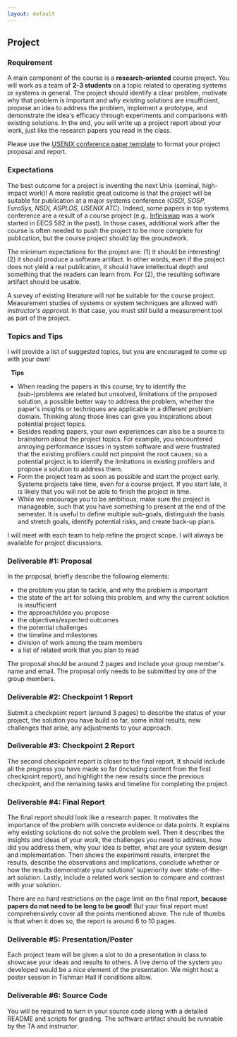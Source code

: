 ```yaml
---
layout: default
---
```


## Project

### Requirement

A main component of the course is a **research-oriented** course project. You
will work as a team of **2-3 students** on a topic related to operating systems
or systems in general. The project should identify a clear problem, motivate
why that problem is important and why existing solutions are insufficient,
propose an idea to address the problem, implement a prototype, and demonstrate
the idea's efficacy through experiments and comparisons with existing
solutions. In the end, you will write up a project report about your work,
just like the research papers you read in the class.

Please use the [USENIX conference paper
template](https://www.usenix.org/conferences/author-resources/paper-templates)
to format your project proposal and report.

### Expectations

The best outcome for a project is inventing the next Unix (seminal, high-impact work)! 
A more realistic great outcome is that the project will be suitable for
publication at a major systems conference (*OSDI, SOSP, EuroSys, NSDI, ASPLOS,
USENIX ATC*). Indeed, some papers in top systems conference are a result of 
a course project (e.g., [Infiniswap](https://www.usenix.org/conference/nsdi17/technical-sessions/presentation/gu) was 
a work started in EECS 582 in the past). In those cases, additional work after
the course is often needed to push the project to be more complete for
publication, but the course project should lay the groundwork.

The minimum expectations for the project are: (1) it should be interesting! (2)
it should produce a software artifact. In other words, even if the project does
not yield a real publication, it should have intellectual depth and something
that the readers can learn from. For (2), the resulting software artifact
should be usable. 

A survey of existing literature will *not* be suitable for the course project.
Measurement studies of systems or system techniques are allowed 
*with instructor's approval*. In that case, you must still
build a measurement tool as part of the project.

### Topics and Tips

I will provide a list of suggested topics, but you are encouraged to come up
with your own! 

<div class="card border-success">
  <div class="card-header bg-success text-white">
    <span class="bi bi-bell-fill"></span>&nbsp;&nbsp;<strong>Tips</strong>
  </div>
  <div class="card-body">
  <ul>
    <li>When reading the papers in this course, try to identify the (sub-)problems are
    related but unsolved, limitations of the proposed solution, a possible better 
    way to address the problem, whether the paper's insights or techniques 
    are applicable in a different problem domain. Thinking along those lines can give you inspirations about potential project topics.</li>
    <li>Besides reading papers, your own experiences can also be a source to
    brainstorm about the project topics. For example, you encountered annoying
    performance issues in system software and were frustrated that the existing
    profilers could not pinpoint the root causes; so a potential project is to
    identify the limitations in existing profilers and propose a solution to
    address them.</li>
    <li>Form the project team as soon as possible and start the project early. Systems 
    projects take time, even for a course project. If you start late, it is likely
    that you will not be able to finish the project in time.</li>
    <li>While we encourage you to be ambitious, make sure the project 
    is manageable, such that you have something to present at the end of the semester. 
    It is useful to define multiple sub-goals, distinguish the basis and stretch goals, 
    identify potential risks, and create back-up plans.
    </li>
  </ul>
</div>
</div>

I will meet with each team to help refine the project scope. I will always be
available for project discussions.

### Deliverable #1: Proposal
In the proposal, briefly describe the following elements:

* the problem you plan to tackle, and why the problem is important
* the state of the art for solving this problem, and why the current solution is insufficient
* the approach/idea you propose
* the objectives/expected outcomes
* the potential challenges
* the timeline and milestones
* division of work among the team members
* a list of related work that you plan to read

The proposal should be around 2 pages and include your group member's name and email. 
The proposal only needs to be submitted by one of the group members.

### Deliverable #2: Checkpoint 1 Report

Submit a checkpoint report (around 3 pages) to describe the status of your
project, the solution you have build so far, some initial results, new
challenges that arise, any adjustments to your approach.

### Deliverable #3: Checkpoint 2 Report

The second checkpoint report is closer to the final report. It should include all 
the progress you have made so far (including content from the first checkpoint
report), and highlight the new results since the previous checkpoint, and the 
remaining tasks and timeline for completing the project.

### Deliverable #4: Final Report

The final report should look like a research paper. It motivates the importance
of the problem with concrete evidence or data points.  It explains why existing
solutions do not solve the problem well. Then it describes the insights and
ideas of your work, the challenges you need to address, how did you address
them, why your idea is better, what are your system design and implementation.
Then shows the experiment results, interpret the results, describe the
observations and implications, conclude whether or how the results demonstrate
your solutions' superiority over state-of-the-art solution. Lastly, include a
related work section to compare and contrast with your solution.

There are no hard restrictions on the page limit on the final report, **because papers 
do not need to be long to be good!** But your final report must comprehensively 
cover all the points mentioned above. The rule of thumbs is that when it does so, 
the report is around 6 to 10 pages.

### Deliverable #5: Presentation/Poster

Each project team will be given a slot to do a presentation in class to
showcase your ideas and results to others. A live demo of the system you
developed would be a nice element of the presentation. We might host a poster
session in Tishman Hall if conditions allow.

### Deliverable #6: Source Code
You will be required to turn in your source code along with a detailed README and
scripts for grading. The software artifact should be runnable by the TA and instructor.
